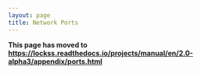 ```yaml
---
layout: page
title: Network Ports
---
```


**This page has moved to <https://lockss.readthedocs.io/projects/manual/en/2.0-alpha3/appendix/ports.html>**
